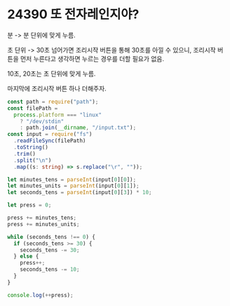 # 24390 또 전자레인지야?

분 -> 분 단위에 맞게 누름.

초 단위 -> 30초 넘어가면 조리시작 버튼을 통해 30초를 아낄 수 있으니, 조리시작 버튼을 먼저 누른다고 생각하면 누르는 경우를 더할 필요가 없음.

10초, 20초는 초 단위에 맞게 누름.

마지막에 조리시작 버튼 하나 더해주자.

```typescript
const path = require("path");
const filePath =
  process.platform === "linux"
    ? "/dev/stdin"
    : path.join(__dirname, "/input.txt");
const input = require("fs")
  .readFileSync(filePath)
  .toString()
  .trim()
  .split("\n")
  .map((s: string) => s.replace("\r", ""));

let minutes_tens = parseInt(input[0][0]);
let minutes_units = parseInt(input[0][1]);
let seconds_tens = parseInt(input[0][3]) * 10;

let press = 0;

press += minutes_tens;
press += minutes_units;

while (seconds_tens !== 0) {
  if (seconds_tens >= 30) {
    seconds_tens -= 30;
  } else {
    press++;
    seconds_tens -= 10;
  }
}

console.log(++press);
```
